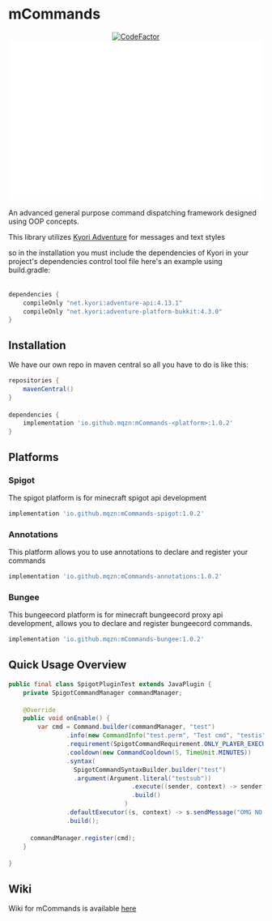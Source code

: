 # mCommands

<div align="center">
  <a href="https://www.codefactor.io/repository/github/mqzn/mcommands"><img src="https://www.codefactor.io/repository/github/mqzn/mcommands/badge" alt="CodeFactor" /></a> 
  <img src="https://github.com/Mqzn/mCommands/blob/master/img.png" alt="mCommands logo">
</div>


An advanced general purpose command dispatching framework
designed using OOP concepts.

This library utilizes [Kyori Adventure](https://github.com/KyoriPowered/adventure) for
messages and text styles

so in the installation you must include the dependencies of Kyori in your project's dependencies control tool file
here's an example using build.gradle:

```gradle

dependencies {
    compileOnly "net.kyori:adventure-api:4.13.1"
    compileOnly "net.kyori:adventure-platform-bukkit:4.3.0"
}

```

## Installation

We have our own repo in maven central
so all you have to do is like this:

```gradle 
repositories {
    mavenCentral()
}

dependencies {
    implementation 'io.github.mqzn:mCommands-<platform>:1.0.2'
}
```

## Platforms

### Spigot

The spigot platform is for minecraft spigot api development

```gradle
implementation 'io.github.mqzn:mCommands-spigot:1.0.2'
```

### Annotations

This platform allows you to use annotations to declare and register your commands

```gradle
implementation 'io.github.mqzn:mCommands-annotations:1.0.2'
```

### Bungee

This bungeecord platform is for minecraft bungeecord proxy api development, allows you
to declare and register bungeecord commands.

```gradle
implementation 'io.github.mqzn:mCommands-bungee:1.0.2'
```

## Quick Usage Overview
```java
public final class SpigotPluginTest extends JavaPlugin {
	private SpigotCommandManager commandManager;
	
    @Override
	public void onEnable() {
	    var cmd = Command.builder(commandManager, "test")
				.info(new CommandInfo("test.perm", "Test cmd", "testis"))
				.requirement(SpigotCommandRequirement.ONLY_PLAYER_EXECUTABLE)
				.cooldown(new CommandCooldown(5, TimeUnit.MINUTES))
				.syntax(
				  SpigotCommandSyntaxBuilder.builder("test")
				  .argument(Argument.literal("testsub"))
                                  .execute((sender, context) -> sender.sendMessage("Test sub works !"))
                                  .build()
                                )               
				.defaultExecutor((s, context) -> s.sendMessage("OMG NO ARGS !"))
				.build();
      
      commandManager.register(cmd);
    }
	
}


```

## Wiki

Wiki for mCommands is available [here](https://github.com/Mqzn/mCommands/wiki)


